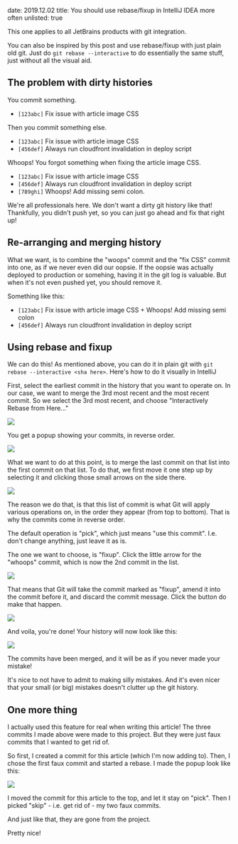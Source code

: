 date: 2019.12.02
title: You should use rebase/fixup in IntelliJ IDEA more often
unlisted: true

This one applies to all JetBrains products with git integration.

You can also be inspired by this post and use rebase/fixup with just plain old git. Just do `git rebase --interactive` to do essentially the same stuff, just without all the visual aid.


## The problem with dirty histories

You commit something.

* `[123abc]` Fix issue with article image CSS

Then you commit something else.

* `[123abc]` Fix issue with article image CSS
* `[456def]` Always run cloudfront invalidation in deploy script

Whoops! You forgot something when fixing the article image CSS.

* `[123abc]` Fix issue with article image CSS
* `[456def]` Always run cloudfront invalidation in deploy script
* `[789ghi]` Whoops! Add missing semi colon.

We're all professionals here. We don't want a dirty git history like that! Thankfully, you didn't push yet, so you can just go ahead and fix that right up!

## Re-arranging and merging history

What we want, is to combine the "woops" commit and the "fix CSS" commit into one, as if we never even did our oopsie. If the oopsie was actually deployed to production or somehing, having it in the git log is valuable. But when it's not even pushed yet, you should remove it. 

Something like this:

* `[123abc]` Fix issue with article image CSS + Whoops! Add missing semi colon
* `[456def]` Always run cloudfront invalidation in deploy script

## Using rebase and fixup

We can do this! As mentioned above, you can do it in plain git with `git rebase --interactive <sha here>`. Here's how to do it visually in IntelliJ

First, select the earliest commit in the history that you want to operate on. In our case, we want to merge the 3rd most recent and the most recent commit. So we select the 3rd most recent, and choose "Interactively Rebase from Here..."

<p><img src="/static/posts/intellij_rebase_fixup/step_1.jpg" style="max-width: 600px">

You get a popup showing your commits, in reverse order.

<p><img src="/static/posts/intellij_rebase_fixup/step_2.jpg" style="max-width: 400px">

What we want to do at this point, is to merge the last commit on that list into the first commit on that list. To do that, we first move it one step up by selecting it and clicking those small arrows on the side there.

<p><img src="/static/posts/intellij_rebase_fixup/step_3.jpg" style="max-width: 400px">

The reason we do that, is that this list of commit is what Git will apply various operations on, in the order they appear (from top to bottom). That is why the commits come in reverse order.

The default operation is "pick", which just means "use this commit". I.e. don't change anything, just leave it as is.

The one we want to choose, is "fixup". Click the little arrow for the "whoops" commit, which is now the 2nd commit in the list.

<p><img src="/static/posts/intellij_rebase_fixup/step_4.jpg" style="max-width: 400px">

That means that Git will take the commit marked as "fixup", amend it into the commit before it, and discard the commit message. Click the button do make that happen.

<p><img src="/static/posts/intellij_rebase_fixup/step_5.jpg" style="max-width: 400px">

And voila, you're done! Your history will now look like this:

<p><img src="/static/posts/intellij_rebase_fixup/step_6.jpg" style="max-width: 600px">

The commits have been merged, and it will be as if you never made your mistake!

It's nice to not have to admit to making silly mistakes. And it's even nicer that your small (or big) mistakes doesn't clutter up the git history.


## One more thing

I actually used this feature for real when writing this article! The three commits I made above were made to this project. But they were just faux commits that I wanted to get rid of.

So first, I created a commit for this article (which I'm now adding to). Then, I chose the first faux commit and started a rebase. I made the popup look like this:

<p><img src="/static/posts/intellij_rebase_fixup/real_step.jpg" style="max-width: 400px">

I moved the commit for this article to the top, and let it stay on "pick". Then I picked "skip" - i.e. get rid of - my two faux commits.

And just like that, they are gone from the project.

Pretty nice!
